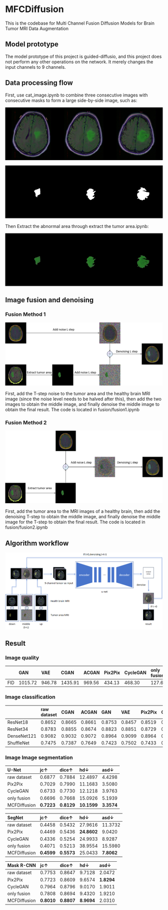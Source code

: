 [//]: # (#  The author is currently organizing the relevant code and data. Please wait patiently.)
# MFCDiffusion
 This is the codebase for Multi Channel Fusion Diffusion Models for Brain Tumor MRI Data Augmentation
## Model prototype
 The model prototype of this project is guided-diffusio, and this project does not perform any other operations on the network. It merely changes the input channels to 9 channels.
 
## Data processing flow
First, use cat_image.ipynb to combine three consecutive images with consecutive masks to form a large side-by-side image, such as:

![img](./img/img1.png)

![img](./img/img2.png)

Then Extract the abnormal area through extract the tumor area.ipynb:

![img](./img/img3.png)

## Image fusion and denoising

### Fusion Method 1
![img](./img/img4.png)

First, add the T-step noise to the tumor area and the healthy brain MRI image (since the noise level needs to be halved after this), then add the two images to obtain the middle image, and finally denoise the middle image to obtain the final result.
The code is located in fusion/fusion1.ipynb

### Fusion Method 2
![img](./img/img5.png)

First, add the tumor area to the MRI images of a healthy brain, then add the denoising T-step to obtain the middle image, and finally denoise the middle image for the T-step to obtain the final result.
The code is located in fusion/fusion2.ipynb

## Algorithm workflow

![img](./img/img6.png)
## Result

### Image quality
|          | GAN    | VAE    | CGAN    | ACGAN   | Pix2Pix | CycleGAN | only fusion | MCFDiffusion   |
|:---------|:-------|:-------|:--------|:--------|:--------|:---------|:------------|:---------------|
| FID      | 1015.72| 946.78 | 1435.91 | 969.56  | 434.13  | 468.30   | 127.68      | **70.58**      |
### Image classification
|  | raw dataset | CGAN | ACGAN | GAN | VAE | Pix2Pix | CycleGAN | only fusion | MCFDiffusion |
|:------------|:-----------|:-----|:------|:----|:-----|:--------|:---------|:------------|:-------------|
| ResNet18    | 0.8652     | 0.8665 | 0.8661 | 0.8753 | 0.8457 | 0.8519   | 0.8521   | 0.8802      | **0.8951**   |
| ResNet34    | 0.8783     | 0.8855 | 0.8674 | 0.8823 | 0.8851 | 0.8729   | 0.8688   | 0.8815      | **0.9019**   |
| DenseNet121 | 0.9082     | 0.9032 | 0.9072 | 0.8964 | 0.9099 | 0.8964   | 0.9167   | 0.9113      | **0.9204**   |
| ShuffleNet  | 0.7475     | 0.7387 | 0.7649 | 0.7423 | 0.7502 | 0.7433   | 0.7414   | 0.7199      | **0.7654**   |
### Image Image segmentation
| U-Net       | jc↑        | dice↑      | hd↓         | asd↓       |
|:------------|:-----------|:-----------|:------------|:-----------|
| raw dataset | 0.6877     | 0.7884     | 12.4897     | 4.4298     |
| Pix2Pix     | 0.7029     | 0.7990     | 11.1683     | 3.5080     |
| CycleGAN    | 0.6733     | 0.7730     | 12.1218     | 3.9763     |
| only fusion | 0.6696     | 0.7668     | 15.0926     | 5.1939     |
| MCFDiffusion| **0.7223** | **0.8129** | **10.1599** | **3.3574** |

| SegNet      | jc↑        | dice↑      | hd↓         | asd↓       |
|:------------|:-----------|:-----------|:------------|:-----------|
| raw dataset | 0.4458     | 0.5432     | 27.9616     | 11.3732    |
| Pix2Pix     | 0.4469     | 0.5436     | **24.8602** | 9.0420     |
| CycleGAN    | 0.4336     | 0.5254     | 24.9933     | 8.9287     |
| only fusion | 0.4071     | 0.5213     | 38.9554     | 15.5980    |
| MCFDiffusion| **0.4599** | **0.5573** | 25.0433     | **7.8062** |

| Mask R-CNN  | jc↑        | dice↑      | hd↓        | asd↓       |
|:------------|:-----------|:-----------|:-----------|:-----------|
| raw dataset | 0.7753     | 0.8647     | 9.7128     | 2.0472     |
| Pix2Pix     | 0.7723     | 0.8609     | 9.6574     | **1.8294** |
| CycleGAN    | 0.7964     | 0.8796     | 9.0170     | 1.9011     |
| only fusion | 0.7808     | 0.8694     | 9.4320     | 1.9210     |
| MCFDiffusion| **0.8010** | **0.8807** | **8.9694** | 2.0310     |